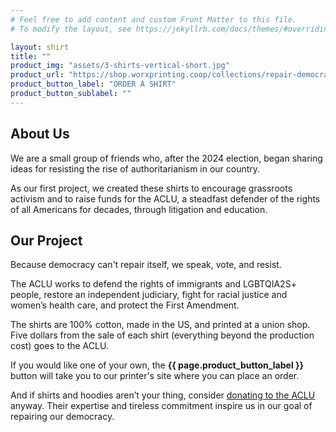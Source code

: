 ```yaml
---
# Feel free to add content and custom Front Matter to this file.
# To modify the layout, see https://jekyllrb.com/docs/themes/#overriding-theme-defaults

layout: shirt
title: ""
product_img: "assets/3-shirts-vertical-short.jpg"
product_url: "https://shop.worxprinting.coop/collections/repair-democracy"
product_button_label: "ORDER A SHIRT"
product_button_sublabel: ""
---
```


## About Us
We are a small group of friends who, after the 2024 election, began sharing ideas for resisting the rise of authoritarianism in our country. 

<span id="first-project">
As our first project, we created these shirts to encourage grassroots activism and to raise funds for the ACLU,
</span>
a&nbsp;steadfast defender of the rights of all Americans for decades, through litigation and education.

## Our Project
<span id="because">Because democracy can't repair itself, we speak, vote, and resist.</span>

The ACLU works to defend the rights of immigrants and LGBTQIA2S+ people, restore an independent judiciary, fight for racial justice and women’s health care, and protect the First Amendment.

The shirts are 100% cotton, made in the US, and printed at a union shop. Five dollars from the sale of each shirt (everything beyond the production cost) goes to the ACLU.

If you would like one of your own, the **{{ page.product_button_label }}** button will take you to our printer's site where you can place an order.

And if shirts and hoodies aren’t your thing, consider [donating to the ACLU][aclu-donate] anyway. Their expertise and tireless commitment inspire us in our goal of repairing our democracy.

[aclu]: <https://aclu.org>
[aclu-donate]: <https://aclu.org/give/now>
